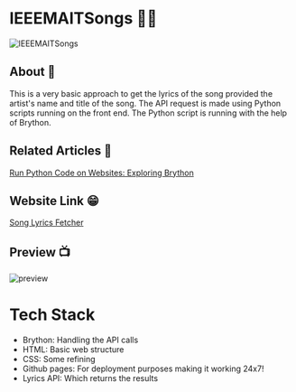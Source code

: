 # IEEEMAITSongs 🎵🎼

![IEEEMAITSongs](https://socialify.git.ci/kaustubhgupta/IEEEMAITSongs/image?description=1&language=1&owner=1&pattern=Circuit%20Board&theme=Light)

## About 💪
This is a very basic approach to get the lyrics of the song provided the artist's name and title of the song. The API request is made using Python scripts running on the front end. The Python script is running with the help of Brython. 

## Related Articles 📃
[Run Python Code on Websites: Exploring Brython](https://towardsdatascience.com/run-python-code-on-websites-exploring-brython-83c43fb7ac5f)

## Website Link 😁 
[Song Lyrics Fetcher](https://kaustubhgupta.github.io/IEEEMAITSongs/)

## Preview 📺
![preview](./preview.gif)

# Tech Stack

- Brython: Handling the API calls 
- HTML: Basic web structure
- CSS: Some refining
- Github pages: For deployment purposes making it working 24x7!
- Lyrics API: Which returns the results
